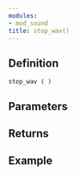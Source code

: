 ```yaml
---
modules:
- mod_sound
title: stop_wav()
---
```


## Definition

    stop_wav ( )

## Parameters

## Returns

## Example

```
```
